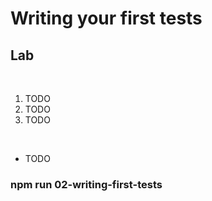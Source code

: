 <!-- .slide: class="exercice" -->

# Writing your first tests

## Lab

<br>

1. TODO
2. TODO
3. TODO

<br>

- TODO

### npm run 02-writing-first-tests
